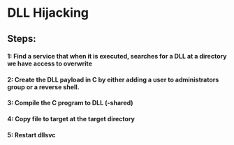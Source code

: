 # DLL Hijacking

## Steps:

#### 1: Find a service that when it is executed, searches for a DLL at a directory we have access to overwrite

#### 2: Create the DLL payload in C by either adding a user to administrators group or a reverse shell.

#### 3: Compile the C program to DLL (-shared)

#### 4: Copy file to target at the target directory

#### 5: Restart dllsvc

